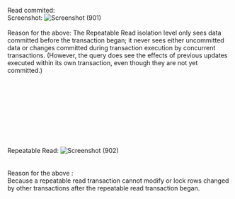 Read commited: <br>
Screenshot:
![Screenshot (901)](https://user-images.githubusercontent.com/69463767/165081646-b5faacfe-6181-445a-a006-ea272634ed3b.png)
<br>
<br>
Reason for the above:
The Repeatable Read isolation level only sees data committed before the transaction began; it never sees either uncommitted data or 
changes committed during transaction execution by concurrent transactions. 
(However, the query does see the effects of previous updates executed within its own transaction, even though they are not yet committed.) 

<br>
<br><br>
<br><br>
<br><br>
<br>

Repeatable Read:
![Screenshot (902)](https://user-images.githubusercontent.com/69463767/165112158-36a0582d-77ef-4d9f-86db-576dd96e7311.png)
<br>
<br><br>
Reason for the above :<br>
Because a repeatable read transaction cannot modify or lock rows changed by other transactions after the repeatable read transaction began.
